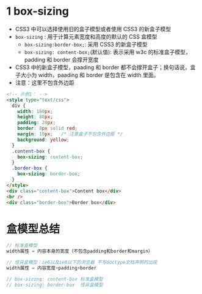 # 1 box-sizing

- CSS3 中可以选择使用旧的盒子模型或者使用 CSS3 的新盒子模型
- `box-sizing` : 用于计算元素宽度和高度的默认的 CSS 盒模型
  - `box-sizing:border-box;`: 采用 CSS3 的新盒子模型
  - `box-sizing: content-box;`(默认值): 表示采用 w3c 的标准盒子模型，padding 和 border 会撑开宽度
- CSS3 中的新盒子模型，paading 和 border 都不会撑开盒子；换句话说，盒子大小为 width，paading 和 border 是包含在 width 里面。
- 注意：这里不包含外边距

```html
<!-- 示例1： -->
<style type="text/css">
  div {
    width: 160px;
    height: 80px;
    padding: 20px;
    border: 8px solid red;
    margin: 10px;   /* 注意盒子不包含外边距 */
    background: yellow;
  }
  .content-box {
    box-sizing: content-box;
  }
  .border-box {
    box-sizing: border-box;
  }
</style>
<div class="content-box">Content box</div>
<br />
<div class="border-box">Border box</div>
```

# 盒模型总结
```js
// 标准盒模型
width属性 = 内容本身的宽度（不包含padding和border和margin）

// 怪异盒模型：ie6以及ie6以下的浏览器 不写doctype文档声明时出现
width属性 = 内容宽度+padding+border

// box-sizing: content-box 标准盒模型
// box-sizing: border-box  怪异盒模型
```